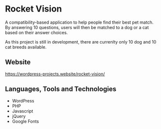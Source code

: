 # Rocket Vision

A compatibility-based application to help people find their best pet match. By answering 10 questions, users will then be matched to a dog or a cat based on their answer choices.

As this project is still in development, there are currenlty only 10 dog and 10 cat breeds available.

## Website
https://wordpress-projects.website/rocket-vision/

## Languages, Tools and Technologies

* WordPress
* PHP
* Javascript
* jQuery
* Google Fonts
